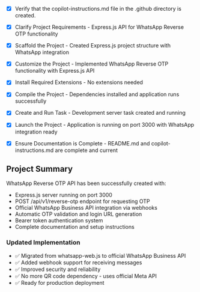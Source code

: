 <!-- Use this file to provide workspace-specific custom instructions to Copilot. For more details, visit https://code.visualstudio.com/docs/copilot/copilot-customization#_use-a-githubcopilotinstructionsmd-file -->

- [x] Verify that the copilot-instructions.md file in the .github directory is created.

- [x] Clarify Project Requirements - Express.js API for WhatsApp Reverse OTP functionality

- [x] Scaffold the Project - Created Express.js project structure with WhatsApp integration

- [x] Customize the Project - Implemented WhatsApp Reverse OTP functionality with Express.js API

- [x] Install Required Extensions - No extensions needed

- [x] Compile the Project - Dependencies installed and application runs successfully

- [x] Create and Run Task - Development server task created and running

- [x] Launch the Project - Application is running on port 3000 with WhatsApp integration ready

- [x] Ensure Documentation is Complete - README.md and copilot-instructions.md are complete and current

## Project Summary

WhatsApp Reverse OTP API has been successfully created with:

- Express.js server running on port 3000
- POST /api/v1/reverse-otp endpoint for requesting OTP
- Official WhatsApp Business API integration via webhooks
- Automatic OTP validation and login URL generation
- Bearer token authentication system
- Complete documentation and setup instructions

### Updated Implementation

- ✅ Migrated from whatsapp-web.js to official WhatsApp Business API
- ✅ Added webhook support for receiving messages
- ✅ Improved security and reliability
- ✅ No more QR code dependency - uses official Meta API
- ✅ Ready for production deployment
